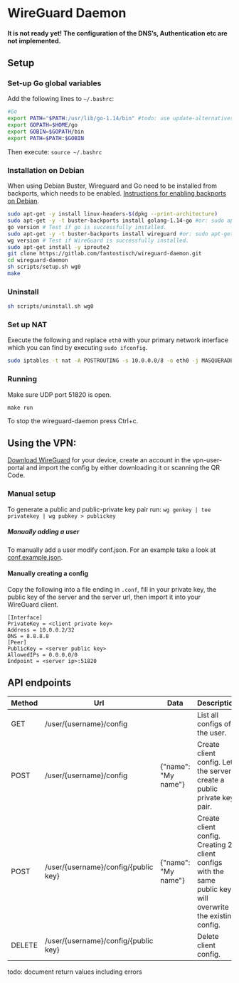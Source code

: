 # WireGuard Daemon

#### It is not ready yet! The configuration of the DNS’s, Authentication etc are not implemented.

## Setup

### Set-up Go global variables

Add the following lines to `~/.bashrc`:

```sh
#Go
export PATH="$PATH:/usr/lib/go-1.14/bin" #todo: use update-alternatives?
export GOPATH=$HOME/go
export GOBIN=$GOPATH/bin
export PATH=$PATH:$GOBIN
```

Then execute:
`source ~/.bashrc`

### Installation on Debian
When using Debian Buster, Wireguard and Go need to be installed from backports, which needs to be enabled. [Instructions for enabling backports on Debian](https://backports.debian.org/Instructions/).

```sh
sudo apt-get -y install linux-headers-$(dpkg --print-architecture)
sudo apt-get -y -t buster-backports install golang-1.14-go #or: sudo apt-get -y install golang-1.14-go
go version # Test if go is successfully installed.
sudo apt-get -y -t buster-backports install wireguard #or: sudo apt-get install wireguard
wg version # Test if WireGuard is successfully installed.
sudo apt-get install -y iproute2
git clone https://gitlab.com/fantostisch/wireguard-daemon.git
cd wireguard-daemon
sh scripts/setup.sh wg0
make
```

### Uninstall
```sh
sh scripts/uninstall.sh wg0
```

### Set up NAT

Execute the following and replace `eth0` with your primary network interface which you can find by executing `sudo ifconfig`.
```sh
sudo iptables -t nat -A POSTROUTING -s 10.0.0.0/8 -o eth0 -j MASQUERADE
```

### Running

Make sure UDP port 51820 is open.

`make run`

To stop the wireguard-daemon press Ctrl+c.

## Using the VPN:

[Download WireGuard](https://www.wireguard.com/install/) for your device, create an account in the vpn-user-portal and import the config by either downloading it or scanning the QR Code.

### Manual setup

To generate a public and public-private key pair run:
`wg genkey | tee privatekey | wg pubkey > publickey`

##### Manually adding a user

To manually add a user modify conf.json. For an example take a look at [conf.example.json](conf.example.json).

#### Manually creating a config

Copy the following into a file ending in `.conf`, fill in your private key, the public key of the server and the server url, then import it into your WireGuard client.

```
[Interface]
PrivateKey = <client private key>
Address = 10.0.0.2/32
DNS = 8.8.8.8
[Peer]
PublicKey = <server public key>
AllowedIPs = 0.0.0.0/0
Endpoint = <server ip>:51820
```
 
## API endpoints
| Method | Url                                  | Data                | Description                                                                                                  |
|--------|--------------------------------------|---------------------|--------------------------------------------------------------------------------------------------------------|
| GET    | /user/{username}/config              |                     | List all configs of the user.                                                                                |
| POST   | /user/{username}/config              | {"name": "My name"} | Create client config. Let the server create a public private key pair.                                       |
| POST   | /user/{username}/config/{public key} | {"name": "My name"} | Create client config. Creating 2 client configs with the same public key will overwrite the existing config. |
| DELETE | /user/{username}/config/{public key} |                     | Delete client config.                                                                                        |

todo: document return values including errors
